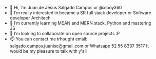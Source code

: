 - 👋 Hi, I’m Juan de Jesus Salgado Campos or @xlboy360
- 👀 I’m really interested in became a SR full stack developer or Software developer Architech 
- 🌱 I’m currently learning MEAN and MERN stack, Python and mastering JS
- 💞️ I’m looking to collaborate on open source projects :P 
- 📫 You can contact me trhought email: 
      salgado.campos.juanisc@gmail.com
      or Whatsapp
      52 55 8337 3517
      It would be my pleasure to talk with y'all
<!---
xlboy360/xlboy360 is a ✨ special ✨ repository because its `README.md` (this file) appears on your GitHub profile.
You can click the Preview link to take a look at your changes.
--->
